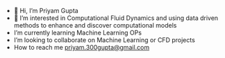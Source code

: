 - 👋 Hi, I’m Priyam Gupta
- 👀 I’m interested in Computational Fluid Dynamics and using data driven methods to enhance and discover computational models
- I’m currently learning Machine Learning OPs
- I’m looking to collaborate on Machine Learning or CFD projects
- How to reach me priyam.300gupta@gmail.com

<!---
Priyam44/Priyam44 is a ✨ special ✨ repository because its `README.md` (this file) appears on your GitHub profile.
You can click the Preview link to take a look at your changes.
--->
